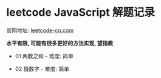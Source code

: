 # leetcode JavaScript 解题记录

官网地址: [leetcode-cn.com](https://leetcode-cn.com/problemset/all/)

**水平有限, 可能有很多更好的方法实现, 望指教**

- 01 两数之和 - 难度: 简单

- 02 猜数字 - 难度: 简单

